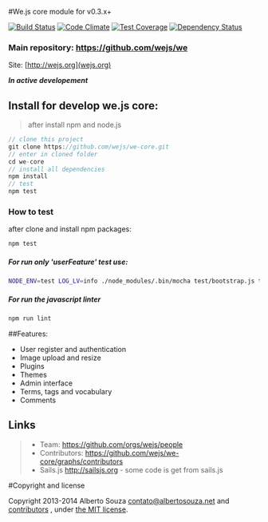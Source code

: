 #We.js core module for v0.3.x+

[![Build Status](https://travis-ci.org/wejs/we-core.svg?branch=master)](https://travis-ci.org/wejs/we-core)
[![Code Climate](https://codeclimate.com/github/wejs/we-core/badges/gpa.svg)](https://codeclimate.com/github/wejs/we-core)
[![Test Coverage](https://codeclimate.com/github/wejs/we-core/badges/coverage.svg)](https://codeclimate.com/github/wejs/we-core)
[![Dependency Status](https://david-dm.org/wejs/we-core.png)](https://david-dm.org/wejs/we-core)

### Main repository: https://github.com/wejs/we

Site: [http://wejs.org](wejs.org)

***In active developement***

## Install for develop we.js core:

> after install npm and node.js

```js
// clone this project
git clone https://github.com/wejs/we-core.git
// enter in cloned folder
cd we-core
// install all dependencies
npm install
// test
npm test
```

### How to test

after clone and install npm packages:

```sh
npm test
```

##### For run only 'userFeature' test use:

```sh
NODE_ENV=test LOG_LV=info ./node_modules/.bin/mocha test/bootstrap.js test/**/*.test.js -gb 'userFeature'
```

##### For run the javascript linter

```sh
npm run lint
```

##Features:

- User register and authentication
- Image upload and resize
- Plugins
- Themes
- Admin interface
- Terms, tags and vocabulary
- Comments

## Links

> * Team: https://github.com/orgs/wejs/people
> * Contributors: https://github.com/wejs/we-core/graphs/contributors
> * Sails.js  http://sailsjs.org - some code is get from sails.js

#Copyright and license

Copyright 2013-2014 Alberto Souza <contato@albertosouza.net> and [contributors](https://github.com/wejs/we-core/graphs/contributors) , under [the MIT license](LICENSE).
